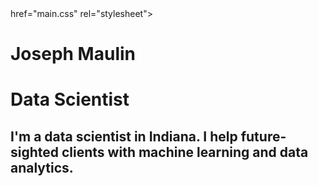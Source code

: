 <html>
<head>
  <meta name="keywords" content="Learn Flask, Flask API"/>
  <meta name="author" content="Joseph Maulin"/>
  <meta name="description" content="A simple Flask ToDo list"/>
  <meta name="viewport" content="width=device-width"/>
  <meta charset="UTF-8">

  <link> href="main.css" rel="stylesheet"></link>
</head>

<h1 id="name_title">Joseph Maulin</h1>

<h1>Data Scientist</h1>


<h2>I'm a data scientist in Indiana. I help future-sighted clients with machine learning and data analytics.</h2>


</html>

